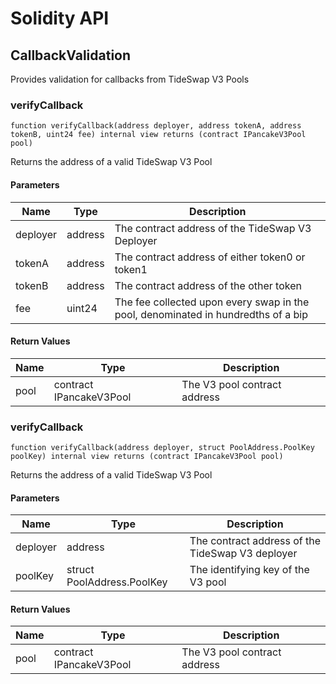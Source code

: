 # Solidity API

## CallbackValidation

Provides validation for callbacks from TideSwap V3 Pools

### verifyCallback

```solidity
function verifyCallback(address deployer, address tokenA, address tokenB, uint24 fee) internal view returns (contract IPancakeV3Pool pool)
```

Returns the address of a valid TideSwap V3 Pool

#### Parameters

| Name | Type | Description |
| ---- | ---- | ----------- |
| deployer | address | The contract address of the TideSwap V3 Deployer |
| tokenA | address | The contract address of either token0 or token1 |
| tokenB | address | The contract address of the other token |
| fee | uint24 | The fee collected upon every swap in the pool, denominated in hundredths of a bip |

#### Return Values

| Name | Type | Description |
| ---- | ---- | ----------- |
| pool | contract IPancakeV3Pool | The V3 pool contract address |

### verifyCallback

```solidity
function verifyCallback(address deployer, struct PoolAddress.PoolKey poolKey) internal view returns (contract IPancakeV3Pool pool)
```

Returns the address of a valid TideSwap V3 Pool

#### Parameters

| Name | Type | Description |
| ---- | ---- | ----------- |
| deployer | address | The contract address of the TideSwap V3 deployer |
| poolKey | struct PoolAddress.PoolKey | The identifying key of the V3 pool |

#### Return Values

| Name | Type | Description |
| ---- | ---- | ----------- |
| pool | contract IPancakeV3Pool | The V3 pool contract address |

